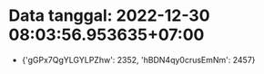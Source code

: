 # Data tanggal: 2022-12-30 08:03:56.953635+07:00

* {'gGPx7QgYLGYLPZhw': 2352, 'hBDN4qy0crusEmNm': 2457}
